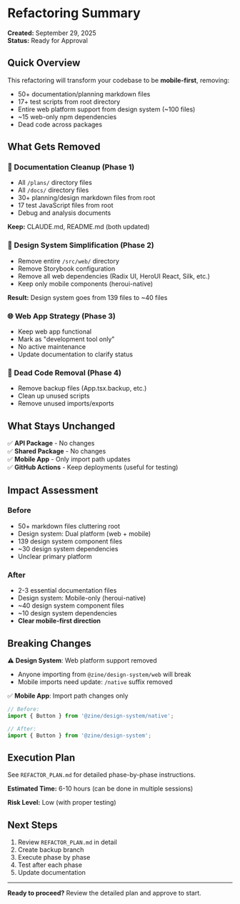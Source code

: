 # Refactoring Summary

**Created:** September 29, 2025  
**Status:** Ready for Approval

## Quick Overview

This refactoring will transform your codebase to be **mobile-first**, removing:
- 50+ documentation/planning markdown files
- 17+ test scripts from root directory  
- Entire web platform support from design system (~100 files)
- ~15 web-only npm dependencies
- Dead code across packages

## What Gets Removed

### 📄 Documentation Cleanup (Phase 1)
- All `/plans/` directory files
- All `/docs/` directory files  
- 30+ planning/design markdown files from root
- 17 test JavaScript files from root
- Debug and analysis documents

**Keep:** CLAUDE.md, README.md (both updated)

### 🎨 Design System Simplification (Phase 2)
- Remove entire `/src/web/` directory
- Remove Storybook configuration
- Remove all web dependencies (Radix UI, HeroUI React, Silk, etc.)
- Keep only mobile components (heroui-native)

**Result:** Design system goes from 139 files to ~40 files

### 🌐 Web App Strategy (Phase 3)
- Keep web app functional
- Mark as "development tool only"
- No active maintenance
- Update documentation to clarify status

### 🧹 Dead Code Removal (Phase 4)
- Remove backup files (App.tsx.backup, etc.)
- Clean up unused scripts
- Remove unused imports/exports

## What Stays Unchanged

✅ **API Package** - No changes  
✅ **Shared Package** - No changes  
✅ **Mobile App** - Only import path updates  
✅ **GitHub Actions** - Keep deployments (useful for testing)

## Impact Assessment

### Before
- 50+ markdown files cluttering root
- Design system: Dual platform (web + mobile)
- 139 design system component files
- ~30 design system dependencies
- Unclear primary platform

### After
- 2-3 essential documentation files
- Design system: Mobile-only (heroui-native)
- ~40 design system component files
- ~10 design system dependencies
- **Clear mobile-first direction**

## Breaking Changes

⚠️ **Design System**: Web platform support removed
- Anyone importing from `@zine/design-system/web` will break
- Mobile imports need update: `/native` suffix removed

✅ **Mobile App**: Import path changes only
```typescript
// Before:
import { Button } from '@zine/design-system/native';

// After:
import { Button } from '@zine/design-system';
```

## Execution Plan

See `REFACTOR_PLAN.md` for detailed phase-by-phase instructions.

**Estimated Time:** 6-10 hours (can be done in multiple sessions)

**Risk Level:** Low (with proper testing)

## Next Steps

1. Review `REFACTOR_PLAN.md` in detail
2. Create backup branch
3. Execute phase by phase
4. Test after each phase
5. Update documentation

---

**Ready to proceed?** Review the detailed plan and approve to start.
